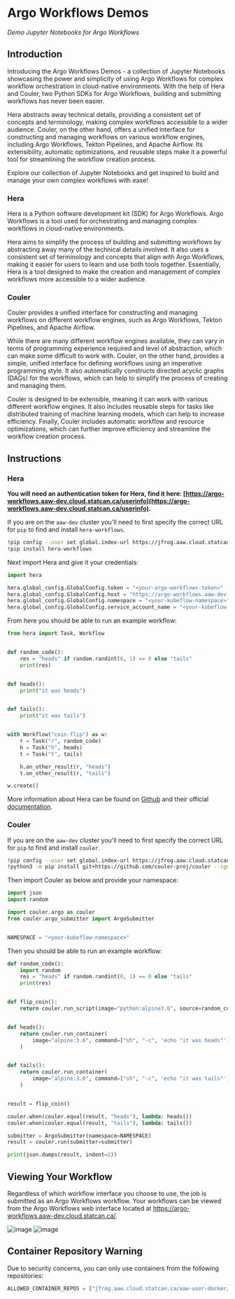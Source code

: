 # Argo Workflows Demos

_Demo Jupyter Notebooks for Argo Workflows_

## Introduction

Introducing the Argo Workflows Demos - a collection of Jupyter Notebooks showcasing the power and simplicity of using Argo Workflows for complex workflow orchestration in cloud-native environments. With the help of Hera and Couler, two Python SDKs for Argo Workflows, building and submitting workflows has never been easier.

Hera abstracts away technical details, providing a consistent set of concepts and terminology, making complex workflows accessible to a wider audience. Couler, on the other hand, offers a unified interface for constructing and managing workflows on various workflow engines, including Argo Workflows, Tekton Pipelines, and Apache Airflow. Its extensibility, automatic optimizations, and reusable steps make it a powerful tool for streamlining the workflow creation process.

Explore our collection of Jupyter Notebooks and get inspired to build and manage your own complex workflows with ease!

### Hera 

Hera is a Python software development kit (SDK) for Argo Workflows. Argo Workflows is a tool used for orchestrating and managing complex workflows in cloud-native environments.

Hera aims to simplify the process of building and submitting workflows by abstracting away many of the technical details involved. It also uses a consistent set of terminology and concepts that align with Argo Workflows, making it easier for users to learn and use both tools together. Essentially, Hera is a tool designed to make the creation and management of complex workflows more accessible to a wider audience.

### Couler

Couler provides a unified interface for constructing and managing workflows on different workflow engines, such as Argo Workflows, Tekton Pipelines, and Apache Airflow.

While there are many different workflow engines available, they can vary in terms of programming experience required and level of abstraction, which can make some difficult to work with. Couler, on the other hand, provides a simple, unified interface for defining workflows using an imperative programming style. It also automatically constructs directed acyclic graphs (DAGs) for the workflows, which can help to simplify the process of creating and managing them.

Couler is designed to be extensible, meaning it can work with various different workflow engines. It also includes reusable steps for tasks like distributed training of machine learning models, which can help to increase efficiency. Finally, Couler includes automatic workflow and resource optimizations, which can further improve efficiency and streamline the workflow creation process.

## Instructions

### Hera

**You will need an authentication token for Hera, find it here: [https://argo-workflows.aaw-dev.cloud.statcan.ca/userinfo](https://argo-workflows.aaw-dev.cloud.statcan.ca/userinfo).**

If you are on the `aaw-dev` cluster you'll need to first specify the correct URL for `pip` to find and install `hera-workflows`.

```bash
!pip config --user set global.index-url https://jfrog.aaw.cloud.statcan.ca/artifactory/api/pypi/pypi-remote/simple
!pip install hera-workflows
```

Next import Hera and give it your credentials:

```python
import hera

hera.global_config.GlobalConfig.token = "<your-argo-workflows-token>"
hera.global_config.GlobalConfig.host = "https://argo-workflows.aaw-dev.cloud.statcan.ca:443"
hera.global_config.GlobalConfig.namespace = "<your-kubeflow-namespace>"
hera.global_config.GlobalConfig.service_account_name = "<your-kubeflow-profile>"
```

From here you should be able to run an example workflow:

```python
from hera import Task, Workflow


def random_code():
    res = "heads" if random.randint(0, 1) == 0 else "tails"
    print(res)


def heads():
    print("it was heads")


def tails():
    print("it was tails")


with Workflow("coin-flip") as w:
    r = Task("r", random_code)
    h = Task("h", heads)
    t = Task("t", tails)

    h.on_other_result(r, "heads")
    t.on_other_result(r, "tails")

w.create()
```

More information about Hera can be found on [Github](https://github.com/argoproj-labs/hera-workflows) and their official [documentation](https://hera-workflows.readthedocs.io/).


### Couler


If you are on the `aaw-dev` cluster you'll need to first specify the correct URL for `pip` to find and install `couler`.

```bash
!pip config --user set global.index-url https://jfrog.aaw.cloud.statcan.ca/artifactory/api/pypi/pypi-remote/simple
!python3 -m pip install git+https://github.com/couler-proj/couler --ignore-installed
```

Then import Couler as below and provide your namespace:

```python
import json
import random

import couler.argo as couler
from couler.argo_submitter import ArgoSubmitter


NAMESPACE = "<your-kubeflow-namespace>"
```

Then you should be able to run an example workflow:

```python
def random_code():
    import random
    res = "heads" if random.randint(0, 1) == 0 else "tails"
    print(res)


def flip_coin():
    return couler.run_script(image="python:alpine3.6", source=random_code)


def heads():
    return couler.run_container(
        image="alpine:3.6", command=["sh", "-c", 'echo "it was heads"']
    )


def tails():
    return couler.run_container(
        image="alpine:3.6", command=["sh", "-c", 'echo "it was tails"']
    )


result = flip_coin()

couler.when(couler.equal(result, "heads"), lambda: heads())
couler.when(couler.equal(result, "tails"), lambda: tails())

submitter = ArgoSubmitter(namespace=NAMESPACE)
result = couler.run(submitter=submitter)

print(json.dumps(result, indent=2))
```

## Viewing Your Workflow

Regardless of which workflow interface you choose to use, the job is submitted as an Argo Workflows workflow. Your workflows can be viewed from the Argo Workflows  web interface located at https://argo-workflows.aaw-dev.cloud.statcan.ca/.

![image](https://user-images.githubusercontent.com/8212170/221681210-016dccbf-eb07-4977-b7ff-a3f1643257e3.png)
![image](https://user-images.githubusercontent.com/8212170/221681409-4dd1e723-eff4-4e9a-aed9-955ce1b61efb.png)

## Container Repository Warning

Due to security concerns, you can only use containers from the following repositories:

```python
ALLOWED_CONTAINER_REPOS = ["jfrog.aaw.cloud.statcan.ca/aaw-user-docker/", "k8scc01covidacr.azurecr.io/", "k8scc01covidacrdev.azurecr.io/", "gcr.io/ml-pipeline/frontend:", "gcr.io/ml-pipeline/visualization-server:", "gcr.io/ml-pipeline/kfp-launcher:", "gcr.io/kfserving/sklearnserver", "gcr.io/kfserving/storage-initializer:", "gcr.io/knative-releases/knative.dev/serving", "seldonio/", "docker.io/seldonio/", "docker.io/istio/proxyv2:", "docker.io/bitnami/postgresql:", "gitea/gitea:", "vault:", "hashicorp/vault:", "argoproj/argosay:", "quay.io/argoproj/argoexec:", "siscc/", "docker.io/andrewgaul/s3proxy:", "docker.io/nginxinc/nginx-unprivileged:", "trinodb/trino:", "bitsondatadev/hive-metastore:"]
```
